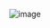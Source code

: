 ![image](https://user-images.githubusercontent.com/60545932/155606563-e39c4540-6312-4734-870f-d2e6bc59224c.png)
